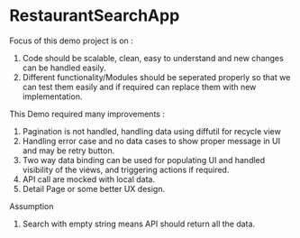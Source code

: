 # RestaurantSearchApp

Focus of this demo project is on :
1. Code should be scalable, clean, easy to understand
and new changes can be handled easily.
2. Different functionality/Modules should be seperated properly so
that we can test them easily and if required can replace them with
new implementation.

This Demo required many improvements :

1. Pagination is not handled, handling data using diffutil for recycle view
2. Handling error case and no data cases to show proper message in
UI and may be retry button.
3. Two way data binding can be used for populating UI
and handled visibility of the views, and triggering actions
if required.
4. API call are mocked with local data.
5. Detail Page or some better UX design.

Assumption 
1. Search with empty string means API should return all the data.
